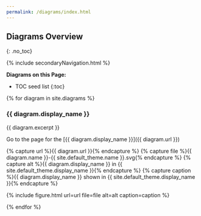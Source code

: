 ```yaml
---
permalink: /diagrams/index.html
---
```

## Diagrams Overview
{: .no_toc}

{% include secondaryNavigation.html %}

**Diagrams on this Page:**

* TOC seed list
{:toc}

{% for diagram in site.diagrams %}

### {{ diagram.display_name }}

{{ diagram.excerpt }}

Go to the page for the [{{ diagram.display_name }}]({{ diagram.url }})

{% capture url %}{{ diagram.url }}{% endcapture %}
{% capture file %}{{ diagram.name }}-{{ site.default_theme.name }}.svg{% endcapture %}
{% capture alt %}{{ diagram.display_name }} in {{ site.default_theme.display_name }}{% endcapture %}
{% capture caption %}{{ diagram.display_name }} shown in {{ site.default_theme.display_name }}{% endcapture %}

{% include figure.html url=url file=file alt=alt caption=caption %}

{% endfor %}
